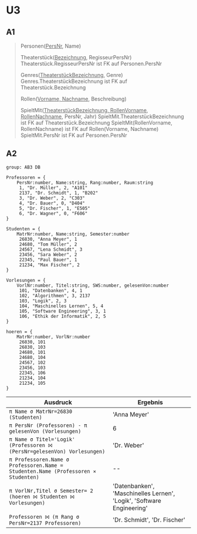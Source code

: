 # U3

## A1

> Personen(<ins>PersNr</ins>, Name)
> 
> Theaterstück(<ins>Bezeichnung</ins>, RegisseurPersNr)
> Theaterstück.RegisseurPersNr ist FK auf Personen.PersNr
> 
> Genres(<ins>TheaterstückBezeichnung</ins>, Genre)
> Genres.TheaterstückBezeichnung ist FK auf Theaterstück.Bezeichnung
>
> Rollen(<ins>Vorname, Nachname</ins>, Beschreibung)
> 
> SpieltMit(<ins>TheaterstückBezeichnung, RollenVorname, RollenNachname</ins>, PersNr, Jahr)
> SpieltMit.TheaterstückBezeichnung ist FK auf Theaterstück.Bezeichnung
> SpieltMit(RollenVorname, RollenNachname) ist FK auf Rollen(Vorname, Nachname)
> SpieltMit.PersNr ist FK auf Personen.PersNr

## A2

```
group: AB3 DB 

Professoren = {
    PersNr:number, Name:string, Rang:number, Raum:string
     1, "Dr. Müller", 2, "A101"
     2137, "Dr. Schmidt", 1, "B202"
     3, "Dr. Weber", 2, "C303"
     4, "Dr. Bauer", 0, "D404"
     5, "Dr. Fischer", 1, "E505"
     6, "Dr. Wagner", 0, "F606"
}

Studenten = {
    MatrNr:number, Name:string, Semester:number
     26830, "Anna Meyer", 1
     24680, "Tom Müller", 2
     24567, "Lena Schmidt", 3
     23456, "Sara Weber", 2
     22345, "Paul Bauer", 1
     21234, "Max Fischer", 2
}

Vorlesungen = {
    VorlNr:number, Titel:string, SWS:number, gelesenVon:number
     101, "Datenbanken", 4, 1
     102, "Algorithmen", 3, 2137
     103, "Logik", 2, 3
     104, "Maschinelles Lernen", 5, 4
     105, "Software Engineering", 3, 1
     106, "Ethik der Informatik", 2, 5
}

hoeren = {
    MatrNr:number, VorlNr:number
     26830, 101
     26830, 103
     24680, 101
     24680, 104
     24567, 102
     23456, 103
     22345, 106
     21234, 104
     21234, 105
}
```

| Ausdruck                                                                           | Ergebnis                                                              |
| ---------------------------------------------------------------------------------- | --------------------------------------------------------------------- |
| `π Name σ MatrNr=26830 (Studenten)`                                                | 'Anna Meyer'                                                          |
| `π PersNr (Professoren) - π gelesenVon (Vorlesungen)`                              | 6                                                                     |
| `π Name σ Titel='Logik' (Professoren ⨝ (PersNr=gelesenVon) Vorlesungen)`           | 'Dr. Weber'                                                           |
| `π Professoren.Name σ Professoren.Name = Studenten.Name (Professoren ⨯ Studenten)` | --                                                                    |
| `π VorlNr,Titel σ Semester= 2 (hoeren ⨝ Studenten ⨝ Vorlesungen)`                  | 'Datenbanken', 'Maschinelles Lernen', 'Logik', 'Software Engineering' | 
| `Professoren ⨝ (π Rang σ PersNr=2137 Professoren)`                                 | 'Dr. Schmidt', 'Dr. Fischer'                                          |
